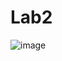 # Lab2
![image](https://user-images.githubusercontent.com/57733600/213289361-2e1d6cd7-03af-466d-a09c-ce968921a3b3.png)
